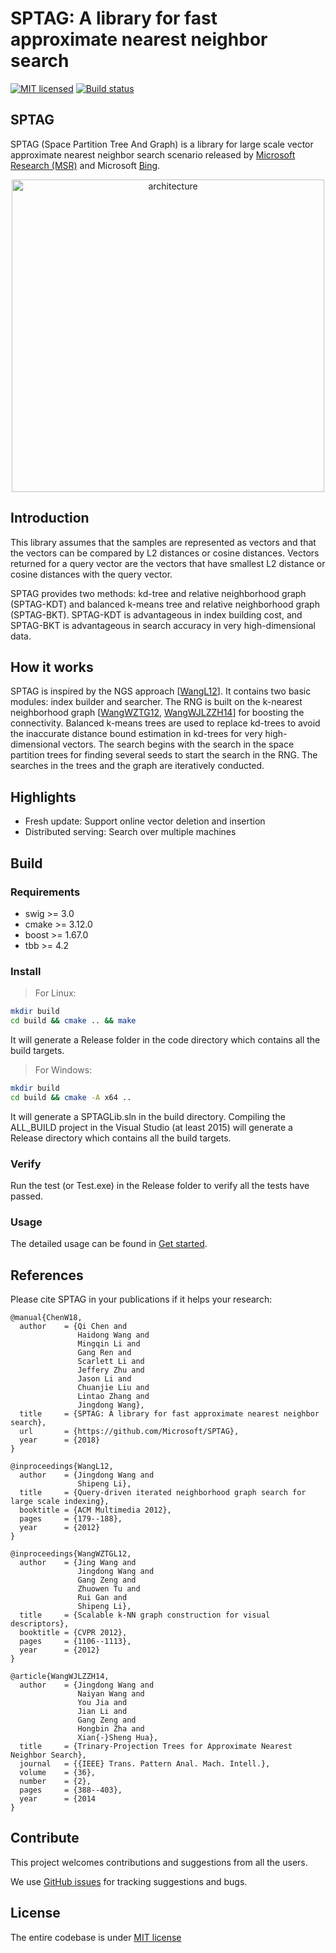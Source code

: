 # SPTAG: A library for fast approximate nearest neighbor search

[![MIT licensed](https://img.shields.io/badge/license-MIT-yellow.svg)](https://github.com/Microsoft/SPTAG/blob/master/LICENSE)
[![Build status](https://sysdnn.visualstudio.com/SPTAG/_apis/build/status/SPTAG-GITHUB)](https://sysdnn.visualstudio.com/SPTAG/_build/latest?definitionId=2)

## **SPTAG**
 SPTAG (Space Partition Tree And Graph) is a library for large scale vector approximate nearest neighbor search scenario released by [Microsoft Research (MSR)](https://www.msra.cn/) and Microsoft [Bing](http://bing.com). 

 <p align="center">
 <img src="docs/img/sptag.png" alt="architecture" width="500"/>
 </p>



## **Introduction**
 
This library assumes that the samples are represented as vectors and that the vectors can be compared by L2 distances or cosine distances. 
Vectors returned for a query vector are the vectors that have smallest L2 distance or cosine distances with the query vector. 

SPTAG provides two methods: kd-tree and relative neighborhood graph (SPTAG-KDT) 
and balanced k-means tree and relative neighborhood graph (SPTAG-BKT).
SPTAG-KDT is advantageous in index building cost, and SPTAG-BKT is advantageous in search accuracy in very high-dimensional data.



## **How it works**

SPTAG is inspired by the NGS approach [[WangL12](#References)]. It contains two basic modules: index builder and searcher. 
The RNG is built on the k-nearest neighborhood graph [[WangWZTG12](#References), [WangWJLZZH14](#References)] 
for boosting the connectivity. Balanced k-means trees are used to replace kd-trees to avoid the inaccurate distance bound estimation in kd-trees for very high-dimensional vectors.
The search begins with the search in the space partition trees for 
finding several seeds to start the search in the RNG. 
The searches in the trees and the graph are iteratively conducted. 

 ## **Highlights**
  * Fresh update: Support online vector deletion and insertion
  * Distributed serving: Search over multiple machines

 ## **Build**

### **Requirements**

* swig >= 3.0
* cmake >= 3.12.0
* boost >= 1.67.0
* tbb >= 4.2

### **Install**

> For Linux:
```bash
mkdir build
cd build && cmake .. && make
```
It will generate a Release folder in the code directory which contains all the build targets.

> For Windows:
```bash
mkdir build
cd build && cmake -A x64 ..
```
It will generate a SPTAGLib.sln in the build directory. 
Compiling the ALL_BUILD project in the Visual Studio (at least 2015) will generate a Release directory which contains all the build targets.

### **Verify** 

Run the test (or Test.exe) in the Release folder to verify all the tests have passed.

### **Usage**

The detailed usage can be found in [Get started](docs/GettingStart.md).

## **References**
Please cite SPTAG in your publications if it helps your research:
```
@manual{ChenW18,
  author    = {Qi Chen and
               Haidong Wang and
               Mingqin Li and 
               Gang Ren and
               Scarlett Li and
               Jeffery Zhu and
               Jason Li and
               Chuanjie Liu and
               Lintao Zhang and
               Jingdong Wang},
  title     = {SPTAG: A library for fast approximate nearest neighbor search},
  url       = {https://github.com/Microsoft/SPTAG},
  year      = {2018}
}

@inproceedings{WangL12,
  author    = {Jingdong Wang and
               Shipeng Li},
  title     = {Query-driven iterated neighborhood graph search for large scale indexing},
  booktitle = {ACM Multimedia 2012},
  pages     = {179--188},
  year      = {2012}
}

@inproceedings{WangWZTGL12,
  author    = {Jing Wang and
               Jingdong Wang and
               Gang Zeng and
               Zhuowen Tu and
               Rui Gan and
               Shipeng Li},
  title     = {Scalable k-NN graph construction for visual descriptors},
  booktitle = {CVPR 2012},
  pages     = {1106--1113},
  year      = {2012}
}

@article{WangWJLZZH14,
  author    = {Jingdong Wang and
               Naiyan Wang and
               You Jia and
               Jian Li and
               Gang Zeng and
               Hongbin Zha and
               Xian{-}Sheng Hua},
  title     = {Trinary-Projection Trees for Approximate Nearest Neighbor Search},
  journal   = {{IEEE} Trans. Pattern Anal. Mach. Intell.},
  volume    = {36},
  number    = {2},
  pages     = {388--403},
  year      = {2014
}
```

## **Contribute**

This project welcomes contributions and suggestions from all the users.

We use [GitHub issues](https://github.com/Microsoft/SPTAG/issues) for tracking suggestions and bugs.

## **License**
The entire codebase is under [MIT license](https://github.com/Microsoft/SPTAG/blob/master/LICENSE)
